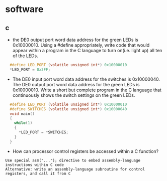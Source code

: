 # software
## c
- the DE0 output port word data address for the green LEDs is 0x10000010. Using a #define appropriately, write code that would appear within a program in the C language to turn on(i.e. light up) all ten of the LEDs.
```c
  #define LED_PORT (volatile unsigned int*) 0x10000010
  *LED_PORT = 0x3FF;
```
- The DE0 input port word data address for the switches is 0x10000040. The DE0 output port word data address for the green LEDs is 0x10000010. Write a short but complete program in the C language that continuously shows the switch settings on the green LEDs.
```c
  #define LED_PORT (volatile unsigned int*) 0x10000010
  #define SWITCHES (volatile unsigned int*) 0x10000040
  void main()
  {
    while(1)
    {
      *LED_PORT = *SWITCHES;
    }
  }
```
- How can processor control registers be accessed within a C function?
```
Use special asm("..."); directive to embed assembly-language instructions within C code
Alternative: write an assembly-language subroutine for control registers, and call it from C
```